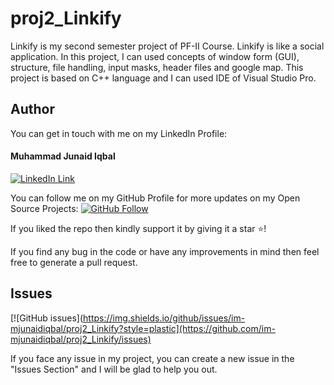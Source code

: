 # proj2_Linkify
Linkify is my second semester project of PF-II Course. Linkify is like a social application. In this project, I can used concepts of  window form (GUI), structure, file handling, input masks, header files and google map. This project is based on C++ language and I can used IDE of Visual Studio Pro.

## Author
You can get in touch with me on my LinkedIn Profile:

#### Muhammad Junaid Iqbal
[![LinkedIn Link](https://img.shields.io/badge/LinkedIn-Muhammad%20Junaid%20Iqbal-lightgrey)](https://www.linkedin.com/in/im-mjunaidiqbal/)

You can follow me on my GitHub Profile for more updates on my Open Source Projects: 
[![GitHub Follow](https://img.shields.io/badge/Connect-Muhammad%20Junaid%20Iqbal-blue.svg?logo=Github&longCache=true&style=social&label=Follow)](https://github.com/im-mjunaidiqbal)

If you liked the repo then kindly support it by giving it a star ⭐!

If you find any bug in the code or have any improvements in mind then feel free to generate a pull request.

## Issues
[![GitHub issues](https://img.shields.io/github/issues/im-mjunaidiqbal/proj2_Linkify?style=plastic](https://github.com/im-mjunaidiqbal/proj2_Linkify/issues)

If you face any issue in my project, you can create a new issue in the "Issues Section" and I will be glad to help you out.
